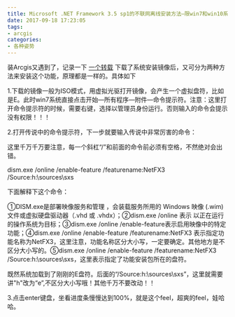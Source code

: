 ```yaml
---
title: Microsoft .NET Framework 3.5 sp1的不联网离线安装方法—限win7和win10系统
date: 2017-09-18 17:23:05
tags: 
- arcgis
categories: 
- 各种姿势
---
```


<!--more-->

装Arcgis又遇到了，记录一下
[一个转载](http://blog.sina.com.cn/s/blog_5f1077ed0102wlnp.html)
下载了​系统安装镜像后，又可分为两种方法来安装这个功能，原理都是一样的。具体如下

1.​下载的镜像一般为ISO模式，用虚拟光驱打开镜像，会产生一个虚拟盘符，比如是E。此时win7系统直接点击开始—所有程序—附件—命令提示符。注意：这里打开命令提示符的时候，需要右键，选择以管理员身份运行。否则输入的命令会提示没有权限！！！

​2.打开传说中的命令提示符，下一步就要输入传说中非常厉害的命令：

这里千万千万要注意​，每一个斜杠“/”和前面的命令前必须有空格，不然绝对会出错。

dism.exe /online /enable-feature /featurename:NetFX3 /Source:h:\sources\sxs​

下面解释下这个命令：​

①DISM.exe是部署映像服务和管理 ，会装载服务所用的 Windows 映像 (.wim) 文件或虚拟硬盘驱动器（.vhd 或 .vhdx）；②dism.exe /online 表示 以正在运行的操作系统为目标；​③​dism.exe /online /enable-feature表示启用映像中的特定功能；④dism.exe /online /enable-feature /featurename:NetFX3 表示指定功能名称为NetFX3，这里注意，功能名称区分大小写，一定要确定。其他地方是不区分大小写的。⑤dism.exe /online /enable-feature /featurename:NetFX3 /Source:h:\sources\sxs​，这里表示指定了功能安装包所在的盘符。

既然系统加载到了刚刚的E盘符。后面的“/Source:h:\sources\sxs”​，这里就需要讲"h"改为“e”,不区分大小写哦！其他千万不要改动！！

3.​点击enter键盘，坐看进度条慢慢达到100%，就是这个feel，超爽的feel，娃哈哈。

